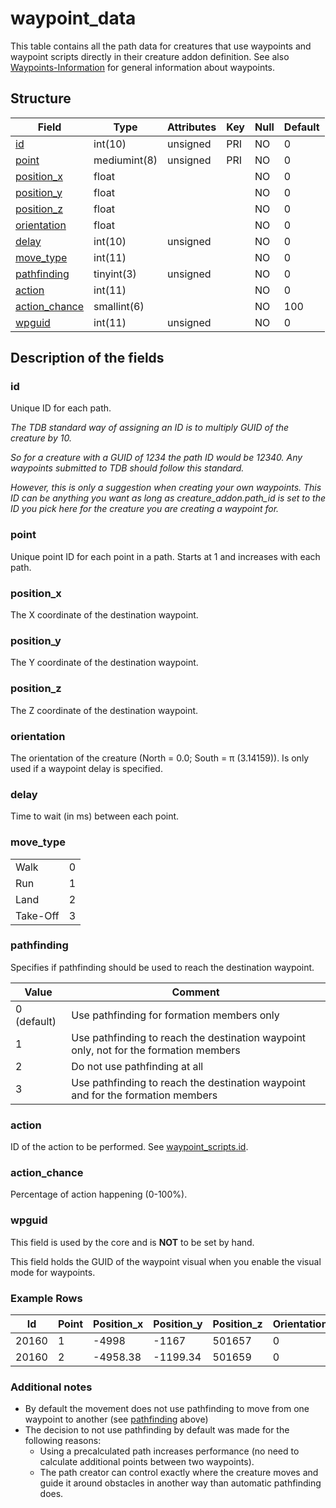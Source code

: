 # waypoint\_data

This table contains all the path data for creatures that use waypoints and waypoint scripts directly in their creature addon definition. See also [Waypoints-Information](../../misc/Waypoints-Information.md) for general information about waypoints.

## Structure

| Field                            | Type         | Attributes   | Key | Null | Default |
|----------------------------------|--------------|--------------|-----|------|---------|
| [id](#id)                        | int(10)      | unsigned     | PRI | NO   | 0       |
| [point](#point)                  | mediumint(8) | unsigned     | PRI | NO   | 0       |
| [position\_x](#position_x)       | float        |              |     | NO   | 0       |
| [position\_y](#position_y)       | float        |              |     | NO   | 0       |
| [position\_z](#position_z)       | float        |              |     | NO   | 0       |
| [orientation](#orientation)      | float        |              |     | NO   | 0       |
| [delay](#delay)                  | int(10)      | unsigned     |     | NO   | 0       |
| [move\_type](#move_type)         | int(11)      |              |     | NO   | 0       |
| [pathfinding](#pathfinding)      | tinyint(3)   | unsigned     |     | NO   | 0       |
| [action](#action)                | int(11)      |              |     | NO   | 0       |
| [action\_chance](#action_chance) | smallint(6)  |              |     | NO   | 100     |
| [wpguid](#wpguid)                | int(11)      | unsigned     |     | NO   | 0       |

## Description of the fields

### id

Unique ID for each path.

*The TDB standard way of assigning an ID is to multiply GUID of the creature by 10.*

*So for a creature with a GUID of 1234 the path ID would be 12340. Any waypoints submitted to TDB should follow this standard.*

*However, this is only a suggestion when creating your own waypoints. This ID can be anything you want as long as creature\_addon.path\_id is set to the ID you pick here for the creature you are creating a waypoint for.*

### point

Unique point ID for each point in a path. Starts at 1 and increases with each path.

### position\_x

The X coordinate of the destination waypoint.

### position\_y

The Y coordinate of the destination waypoint.

### position\_z

The Z coordinate of the destination waypoint.

### orientation

The orientation of the creature (North = 0.0; South = π (3.14159)). Is only used if a waypoint delay is specified.

### delay

Time to wait (in ms) between each point.

### move\_type

|          |     |
|----------|-----|
| Walk     | 0   |
| Run      | 1   |
| Land     | 2   |
| Take-Off | 3   |

### pathfinding

Specifies if pathfinding should be used to reach the destination waypoint.

| Value       | Comment                                                                               |
|-------------|---------------------------------------------------------------------------------------|
| 0 (default) | Use pathfinding for formation members only                                            |
| 1           | Use pathfinding to reach the destination waypoint only, not for the formation members |
| 2           | Do not use pathfinding at all                                                         |
| 3           | Use pathfinding to reach the destination waypoint and for the formation members       |

### action

ID of the action to be performed. See [waypoint\_scripts.id](waypoint_scripts.md).

### action\_chance

Percentage of action happening (0-100%).

### wpguid

This field is used by the core and is **NOT** to be set by hand.

This field holds the GUID of the waypoint visual when you enable the visual mode for waypoints.

### Example Rows

| Id    | Point | Position\_x | Position\_y | Position\_z | Orientation | Delay | Move\_type | Action | Action\_chance | wpguid |
|-------|-------|-------------|-------------|-------------|-------------|-------|------------|--------|----------------|--------|
| 20160 | 1     | -4998       | -1167       | 501657      | 0           | 10000 | 0          | 0      | 100            | 0      |
| 20160 | 2     | -4958.38    | -1199.34    | 501659      | 0           | 0     | 0          | 0      | 100            | 0      |

### Additional notes

- By default the movement does not use pathfinding to move from one waypoint to another (see [pathfinding](#pathfinding) above)
- The decision to not use pathfinding by default was made for the following reasons:
  - Using a precalculated path increases performance (no need to calculate additional points between two waypoints).
  - The path creator can control exactly where the creature moves and guide it around obstacles in another way than automatic pathfinding does.
